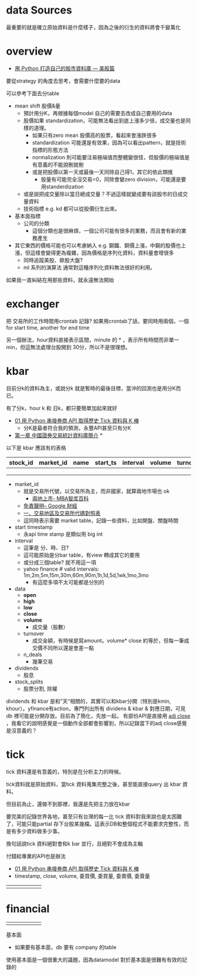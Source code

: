 # data Sources



最重要的就是確立原始資料是什麼樣子，因為之後的衍生的資料將會千變萬化

# overview

* [用 Python 打造自己的股市資料庫 — 美股篇](https://medium.com/ai%E8%82%A1%E4%BB%94/%E7%94%A8-python-%E6%89%93%E9%80%A0%E8%87%AA%E5%B7%B1%E7%9A%84%E8%82%A1%E5%B8%82%E8%B3%87%E6%96%99%E5%BA%AB-%E7%BE%8E%E8%82%A1%E7%AF%87-e3e896659fd6)

要從strategy 的角度去思考，會需要什麼要的data

可以參考下面去分table

* mean shift 股價&量
  * 預計用分K，再根據每個model 自己的需要去改成自己要用的data
  * 股價如果 standardization，可能無法看出到底上漲多少倍，成交量也是同樣的道理。
    * 如果只有zero mean 股價高的股票，看起來會漲跌很多
    * standardization 可能還是有效果，因為可以看出pattern，就是技術指標的形態方法
    * normalization 則可能要注易極端值而整體變很怪，但股價的極端值是有意義的不能說刪就刪
    * 或是把股價以第一天或最後一天同除自己得1，其它的依此類推
      * 股量有可能完全沒交易=0，同除會變zero division，可能還是要用standerdization
  * 或是說把成交量除以當日總成交量？不過這樣就變成要有該股市的日成交量資料
  * 技術指標 e.g. kd 都可以從股價衍生出來。
* 基本面指標
  * 公司的分類
    * 這個分類也是很麻煩，一個公司可能有很多的業務，而且會有新的業務產生
* 其它東西的價格可能也可以考慮納入 e.g. 鋼鐵、銅價上漲，中鋼的股價也上漲，但這樣會變得更為複雜，因為價格是序列化資料，資料量會增很多
  * 同時追蹤美股、歐股大盤?
  * ml 系列的演算法 通常對這種序列化資料無法很好的利用。

如果我一直糾結在用那些資料，就永遠無法開始





# exchanger

把 交易所的工作時間用crontab 記錄? 如果用crontab了話，要同時用兩個，一個for start time, another for end time

另一個辦法，hour資料直接表示區間，minute 的 \* ，表示所有時間而非單一min，但這無法處理台股開到 30分，所以不是很理想。

# kbar

目前分k的資料為主，或說分k 就是暫時的最後目標，當沖的回測也是用分K而已。

有了分k，hour k 和 日k，都只要簡單加起來就好

* [01 用 Python 串接券商 API 取得歷史 Tick 資料與 K 棒](https://www.youtube.com/watch?v=gsAfVWrbs7g)
  * 分K是最者符合我的預測，永豐API甚至只有分K
* [ 第一章  中國證券交易統計資料庫簡介](http://www.aremos.org.tw/tedc/china/csto/ch1.htm)
  * 

以下是 kbar 應該有的表格

| stock_id | market_id | name | start_ts | interval | volume | turnover | open | high | low  | close | n_deals | dividends | stock_splits |
| -------- | --------- | ---- | -------- | -------- | ------ | -------- | ---- | ---- | ---- | ----- | ------- | --------- | ------------ |
|          |           |      |          |          |        |          |      |      |      |       |         |           |              |
|          |           |      |          |          |        |          |      |      |      |       |         |           |              |
|          |           |      |          |          |        |          |      |      |      |       |         |           |              |

* market_id
  * 就是交易所代號，以交易所為主，而非國家，就算兩地市場也 ok
    * [兩地上市- MBA智库百科](https://www.google.com/url?sa=t&rct=j&q=&esrc=s&source=web&cd=&ved=2ahUKEwi53rSJm8nwAhUCyYsBHa3fBb4QFjAAegQIAxAD&url=https%3A%2F%2Fwiki.mbalib.com%2Fzh-tw%2F%E4%B8%A4%E5%9C%B0%E4%B8%8A%E5%B8%82&usg=AOvVaw2_lzxr79iW_aoVAs9ugGCF)
  * [免責聲明– Google 財經](https://www.google.com/url?sa=t&rct=j&q=&esrc=s&source=web&cd=&ved=2ahUKEwjevM2amsnwAhXRBKYKHYGvBxUQFjABegQIBhAD&url=https%3A%2F%2Fwww.google.com%2Fintl%2Fzh-TW%2Fgooglefinance%2Fdisclaimer%2F&usg=AOvVaw2cVE8E0tJ-G7zTH-n_n_o5)
  * [一、交易地區及交易所代碼對照表](https://www.google.com/url?sa=t&rct=j&q=&esrc=s&source=web&cd=&ved=2ahUKEwiV5bfFmsnwAhVrKqYKHcqBBoYQFjAAegQIBBAD&url=http%3A%2F%2Fsec2.twsa.org.tw%2Fdoc%2F2%2F%E4%BA%A4%E6%98%93%E5%9C%B0%E5%8D%80%E5%8F%8A%E4%BA%A4%E6%98%93%E6%89%80%E4%BB%A3%E7%A2%BC%E5%B0%8D%E7%85%A7%E8%A1%A8_%E5%AE%9A%E7%BE%A9.pdf&usg=AOvVaw2iO9kuJ_XUxzApV4pnDosU)
  * 這同時表示需要 market table，記錄一些資料，比如開盤、關盤時間
* start timestamp
  * 永api time stamp 是類似用 big int
* interval
  * 這筆是 分、時、日?
  * 這可能原始是分bar table，有view 轉成其它的要用
  * 或分成三個table? 就不用這一項
  * yahoo finance # valid intervals: 1m,2m,5m,15m,30m,60m,90m,1h,1d,5d,1wk,1mo,3mo
    * 有這麼多項不太可能都是分別的
* data
  * **open**
  * **high** 
  * **low**
  * **close**
  * **volume**
    * 成交量（股數）
  * turnover
    * 成交金額，有時候是寫amount。volume\* close 約等於，但每一筆成交價不同所以還是會差一點
  * n_deals
    * 幾筆交易
* dividends
  * 股息
* stock_splits
  * 股票分割, 除權



dividends 和 kbar 是和"天“相關的，其實可以和kbar分開（特別是kmin, khour）。yfinance有action，專門列出所有 dividens & kbar & 對應日期，可見db 裡可能是分開存放。目前為了簡化，先放一起。
有部份API是直接用 [adj close](https://www.investopedia.com/terms/a/adjusted_closing_price.asp) ，我看它的說明感覺是一個動作全部都會影響到，所以記錄當下的adj close感覺是沒意義的？

# tick

tick 資料還是有意義的，特別是在分析主力的時候。

tick資料就是原始資料，當tick 資料蒐集完整之後，甚至能直接query 出 kbar 資料。

但目前為止，還做不到那裡，我還是先把主力放在kbar

要完美的記錄世界各地，甚至只有台灣的每一比 tick 資料對我來說也是太困難了，可能只能partial 存下台股某幾檔。這表示DB和整個程式不能要求完整性，而是有多少資料做多少事。

換句話說tick 資料絕對會和k bar 並行，且絕對不會成為主軸

付錢給專業的API也是辦法

* [01 用 Python 串接券商 API 取得歷史 Tick 資料與 K 棒](https://www.youtube.com/watch?v=gsAfVWrbs7g)
* timestamp, close, volume, 委買價, 委買量, 委賣價, 委賣量

|      |      |      |      |      |      |
| ---- | ---- | ---- | ---- | ---- | ---- |
|      |      |      |      |      |      |



# financial

|      |      |      |      |      |      |
| ---- | ---- | ---- | ---- | ---- | ---- |
|      |      |      |      |      |      |

基本面

* 如果要有基本面，db 要有 company 的table

使用基本面是一個很重大的議題，因為datamodel 對於基本面是很難有有效的記錄的 




